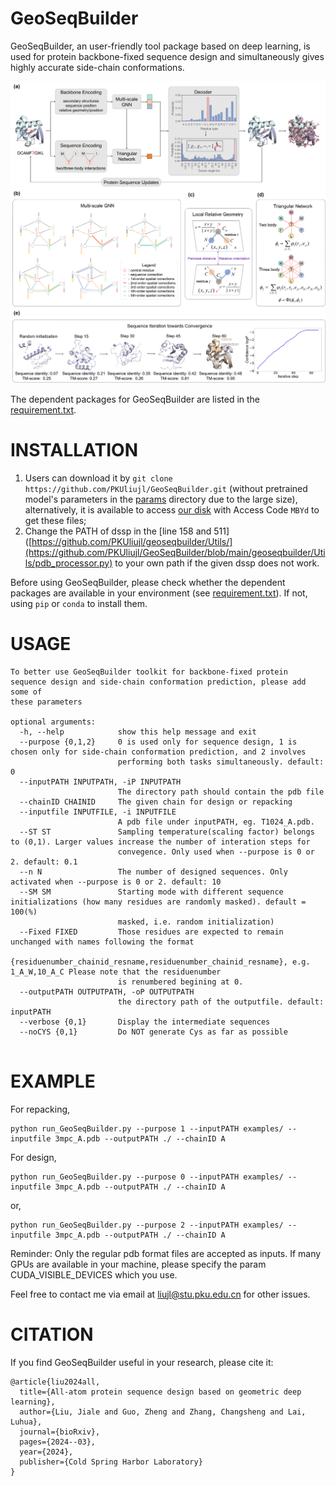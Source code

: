 # GeoSeqBuilder
GeoSeqBuilder, an user-friendly tool package based on deep learning, is used for protein backbone-fixed sequence design and simultaneously gives highly accurate side-chain conformations.

![Alt text](https://github.com/PKUliujl/GeoSeqBuilder/blob/main/image/flow.png)

The dependent packages for GeoSeqBuilder are listed in the [requirement.txt](https://github.com/PKUliujl/GeoSeqBuilder/blob/main/requirement.txt).


INSTALLATION
======================
1. Users can download it by `git clone https://github.com/PKUliujl/GeoSeqBuilder.git` (without pretrained model's parameters in the [params](https://github.com/PKUliujl/GeoSeqBuilder/tree/main/geoseqbuilder/params) directory  due to the large size), alternatively, 
it is available to access [our disk](https://disk.pku.edu.cn:443/link/449F22FE2A06CD29D3C6DB182F4C38C2) with 
Access Code `MBYd` to get these files;
2. Change the PATH of dssp in the [line 158 and 511]([https://github.com/PKUliujl/geoseqbuilder/Utils/](https://github.com/PKUliujl/GeoSeqBuilder/blob/main/geoseqbuilder/Utils/pdb_processor.py) to your own path if the given dssp does not work.


Before using GeoSeqBuilder, please check whether the dependent packages are available in your environment (see [requirement.txt](https://github.com/PKUliujl/GeoSeqBuilder/blob/main/requirement.txt)). If not, using `pip` or `conda` to install them.


USAGE
======================
```
To better use GeoSeqBuilder toolkit for backbone-fixed protein sequence design and side-chain conformation prediction, please add some of
these parameters

optional arguments:
  -h, --help            show this help message and exit
  --purpose {0,1,2}     0 is used only for sequence design, 1 is chosen only for side-chain conformation prediction, and 2 involves
                        performing both tasks simultaneously. default: 0
  --inputPATH INPUTPATH, -iP INPUTPATH
                        The directory path should contain the pdb file
  --chainID CHAINID     The given chain for design or repacking
  --inputfile INPUTFILE, -i INPUTFILE
                        A pdb file under inputPATH, eg. T1024_A.pdb.
  --ST ST               Sampling temperature(scaling factor) belongs to (0,1). Larger values increase the number of interation steps for
                        convegence. Only used when --purpose is 0 or 2. default: 0.1
  --n N                 The number of designed sequences. Only activated when --purpose is 0 or 2. default: 10
  --SM SM               Starting mode with different sequence initializations (how many residues are randomly masked). default = 100(%)
                        masked, i.e. random initialization)
  --Fixed FIXED         Those residues are expected to remain unchanged with names following the format
                        {residuenumber_chainid_resname,residuenumber_chainid_resname}, e.g. 1_A_W,10_A_C Please note that the residuenumber
                        is renumbered begining at 0.
  --outputPATH OUTPUTPATH, -oP OUTPUTPATH
                        the directory path of the outputfile. default: inputPATH
  --verbose {0,1}       Display the intermediate sequences
  --noCYS {0,1}         Do NOT generate Cys as far as possible
  
```

EXAMPLE
=====================
For repacking, 
```
python run_GeoSeqBuilder.py --purpose 1 --inputPATH examples/ --inputfile 3mpc_A.pdb --outputPATH ./ --chainID A   
```

For design,  
```
python run_GeoSeqBuilder.py --purpose 0 --inputPATH examples/ --inputfile 3mpc_A.pdb --outputPATH ./ --chainID A
```
or,
```
python run_GeoSeqBuilder.py --purpose 2 --inputPATH examples/ --inputfile 3mpc_A.pdb --outputPATH ./ --chainID A
```



Reminder: Only the regular pdb format files are accepted as inputs. If many GPUs are available in your machine, please specify the param CUDA_VISIBLE_DEVICES which you use.

Feel free to contact me via email at liujl@stu.pku.edu.cn for other issues.  


CITATION
=====================
If you find GeoSeqBuilder useful in your research, please cite it:
```
@article{liu2024all,
  title={All-atom protein sequence design based on geometric deep learning},
  author={Liu, Jiale and Guo, Zheng and Zhang, Changsheng and Lai, Luhua},
  journal={bioRxiv},
  pages={2024--03},
  year={2024},
  publisher={Cold Spring Harbor Laboratory}
}
```


